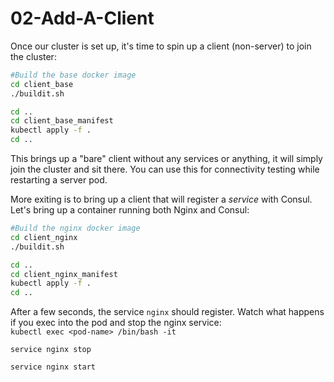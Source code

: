 # 02-Add-A-Client

Once our cluster is set up, it's time to spin up a client (non-server) to join the cluster:

```bash
#Build the base docker image
cd client_base
./buildit.sh

cd ..
cd client_base_manifest
kubectl apply -f .
cd ..
```

This brings up a "bare" client without any services or anything, it will simply join the cluster and sit there. You can use this for connectivity testing while restarting a server pod.

More exiting is to bring up a client that will register a _service_ with Consul. Let's bring up a container running both Nginx and Consul:

```bash
#Build the nginx docker image
cd client_nginx
./buildit.sh

cd ..
cd client_nginx_manifest
kubectl apply -f .
cd ..
```

After a few seconds, the service `nginx` should register. Watch what happens if you exec into the pod and stop the nginx service:   
`kubectl exec <pod-name> /bin/bash -it`   

`service nginx stop`

`service nginx start`